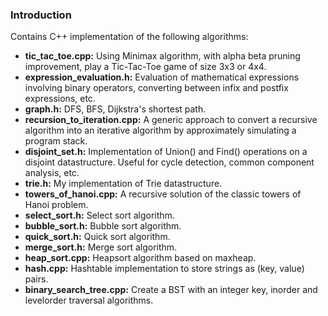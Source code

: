 ### Introduction
Contains C++ implementation of the following algorithms:
* **tic_tac_toe.cpp:** Using Minimax algorithm, with alpha beta pruning improvement, play a Tic-Tac-Toe game of size 3x3 or 4x4. 
* **expression_evaluation.h:** Evaluation of mathematical expressions involving binary operators, converting between infix and postfix expressions, etc.
* **graph.h:** DFS, BFS, Dijkstra's shortest path.
* **recursion_to_iteration.cpp:** A generic approach to convert a recursive algorithm into an iterative algorithm by approximately simulating a program stack. 
* **disjoint_set.h:** Implementation of Union() and Find() operations on a disjoint datastructure. Useful for cycle detection, common component analysis, etc.
* **trie.h:** My implementation of Trie datastructure.
* **towers_of_hanoi.cpp:** A recursive solution of the classic towers of Hanoi problem.
* **select_sort.h:** Select sort algorithm.
* **bubble_sort.h:** Bubble sort algorithm.
* **quick_sort.h:** Quick sort algorithm.
* **merge_sort.h:** Merge sort algorithm.
* **heap_sort.cpp:** Heapsort algorithm based on maxheap.
* **hash.cpp:** Hashtable implementation to store strings as (key, value) pairs.
* **binary_search_tree.cpp:** Create a BST with an integer key, inorder and levelorder traversal algorithms.

